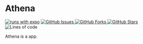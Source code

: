 # Athena

[![runs with expo](https://img.shields.io/badge/Runs%20with%20Expo-000.svg?style=flat-square&logo=EXPO&labelColor=f3f3f3&logoColor=000)](https://expo.io/)
<a href="https://github.com/Athena-Capstone-2020/athena-mobile-app/issues">
    <img alt="GitHub Issues" src="https://img.shields.io/github/issues/Athena-Capstone-2020/athena-mobile-app?style=flat-square">
</a>
<a href="https://github.com/Athena-Capstone-2020/athena-mobile-app/network">
    <img alt="GitHub Forks" src="https://img.shields.io/github/forks/Athena-Capstone-2020/athena-mobile-app?style=flat-square">
</a>
<a href="https://github.com/Athena-Capstone-2020/athena-mobile-app/stargazers">
    <img alt="GitHub Stars" src="https://img.shields.io/github/stars/Athena-Capstone-2020/athena-mobile-app?style=flat-square">
</a>
<img alt="Lines of code" src="https://img.shields.io/tokei/lines/github/Athena-Capstone-2020/athena-mobile-app?style=flat-square">

<p>
    Athena is a app.
</p>